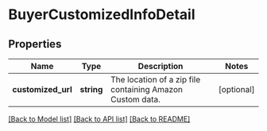 # BuyerCustomizedInfoDetail

## Properties

Name | Type | Description | Notes
------------ | ------------- | ------------- | -------------
**customized_url** | **string** | The location of a zip file containing Amazon Custom data. | [optional]

[[Back to Model list]](../../README.md#documentation-for-models) [[Back to API list]](../../README.md#documentation-for-api-endpoints) [[Back to README]](../../README.md)

